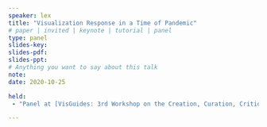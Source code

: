 ```yaml
---
speaker: lex
title: "Visualization Response in a Time of Pandemic"
# paper | invited | keynote | tutorial | panel
type: panel
slides-key: 
slides-pdf:
slides-ppt: 
# Anything you want to say about this talk
note:
date: 2020-10-25

held:
 - "Panel at [VisGuides: 3rd Workshop on the Creation, Curation, Critique and Conditioning of Principles and Guidelines in Visualization](https://nms.kcl.ac.uk/c4pgv/), IEEE VIS, 2020-10-25."

---
```

